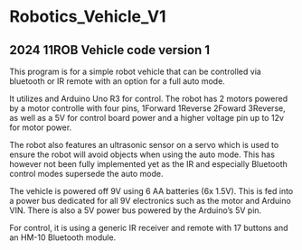 # Robotics_Vehicle_V1
## 2024 11ROB Vehicle code version 1

This program is for a simple robot vehicle that can be controlled via bluetooth or IR remote with an option for a full auto mode. 

It utilizes and Arduino Uno R3 for control. The robot has 2 motors powered by a motor controlle with four pins, 1Forward 1Reverse 2Foward 3Reverse, as well as a 5V for control board power and a higher voltage pin up to 12v for motor power.

The robot also features an ultrasonic sensor on a servo which is used to ensure the robot will avoid objects when using the auto mode. This has however not been fully implemented yet as the IR and especially Bluetooth control modes supersede the auto mode.

The vehicle is powered off 9V using 6 AA batteries (6x 1.5V). This is fed into a power bus dedicated for all 9V electronics such as the motor and Arduino VIN. There is also a 5V power bus powered by the Arduino’s 5V pin.

For control, it is using a generic IR receiver and remote with 17 buttons and an HM-10 Bluetooth module. 